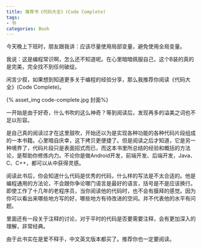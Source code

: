 ```yaml
---
title: 推荐书《代码大全》(Code Complete)
tags:
- 书
categories: Book
---
```



今天晚上下班时，朋友跟我讲：应该尽量使用局部变量，避免使用全局变量。

我说：这是编程常识啊，怎么还不知道呢。在心里暗暗佩服自己，这个B装的真的是完美，完全找不到任何破绽。

闲言少叙，如果想到知道更多关于编程的经验分享，那么我推荐你阅读《代码大全》(Code Complete)。

<!-- more -->

{% asset_img code-complete.jpg 封面%}


一开始是由于好奇，什么书吹的这么神奇？等到阅读后，发现再多的溢美之词也不足以形容。

是自己真的阅读过才在这里鼓吹，开始还以为是实现各种功能的各种代码片段组成的一本书籍。心里暗自庆幸，这下拷贝更便捷了。但是阅读之后才知道，它是另一种境界了，代码片段只是表面招式而已，而这本书里所总结的经验和概括的方法论，是帮助你修炼内力。不论你是做Android开发，前端开发、后端开发，Java、C、C++，都可以从中获得灵感。

阅读此书后，你会知道什么代码是优秀的代码，什么样的写法是不太合适的。他是编程通用的方法论，不会跟你争论哪门语言是最好的语言，括号是不是应该换行。即使工作了十几年的老程序员，当你阅读他的代码时，也不会有膜拜的感觉。因为你可以看出来哪些地方写的好，哪些地方有待改进的空间。并不代表他的水平有问题。

里面还有一段关于注释的讨论，对于平时的代码是否要需要注释，会有更加深入的理解，非常经典。

由于此书实在是爱不释手，中文英文版本都买了。推荐你也一定要阅读。
